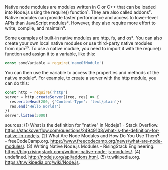 Native node modules are modules written in C or C++ that can be loaded into Node.js using the require() function¹. They are also called addons². Native modules can provide faster performance and access to lower-level APIs than JavaScript modules³. However, they also require more effort to write, compile, and maintain³.

Some examples of built-in native modules are http, fs, and os². You can also create your own local native modules or use third-party native modules from npm²³. To use a native module, you need to import it with the require() function and assign it to a variable, like this:

```js
const someVariable = require('nameOfModule')
```

You can then use the variable to access the properties and methods of the native module². For example, to create a server with the http module, you can do this:

```js
const http = require('http')
server = http.createServer((req, res) => {
  res.writeHead(200, {'Content-Type': 'text/plain'})
  res.end('Hello World!')
})
server.listen(3000)
```

sources:
(1) What is the definition for "native" in Nodejs? - Stack Overflow. https://stackoverflow.com/questions/24949108/what-is-the-definition-for-native-in-nodejs.
(2) What Are Node Modules and How Do You Use Them? - freeCodeCamp.org. https://www.freecodecamp.org/news/what-are-node-modules/.
(3) Writing Native Node.js Modules - RisingStack Engineering. https://blog.risingstack.com/writing-native-node-js-modules/.
(4) undefined. http://nodejs.org/api/addons.html.
(5) tr.wikipedia.org. https://tr.wikipedia.org/wiki/Node.js.